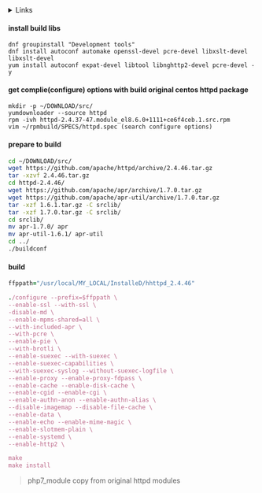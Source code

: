 <d>
<details>
    <summary> Links </summary>

### install src httpd

[install httpd centos](https://blacksaildivision.com/how-to-install-apache-httpd-on-centos)   [install httpd centos 7](https://sysadminforest.com/howto/how-to-compile-and-install-apache-from-source-on-centos-7/)

[install httpd centos 6](https://www.linuxpathfinder.com/install-apache-24-from-source-on-centos-6-rhel-6)

[install httpd](https://textsegment.com/apache-httpd-build/)

[install httpd](https://meterpreter.org/centos-how-to-compile-and-install-apache-from-source-code/)

[compile apache2](https://linuxadmin.io/compile-apache-2-4-source/)

[get source rpm](https://habr.com/ru/post/301292/)

[create source rpm](https://rigaruchey.ru/nastrojjka/osnovy-rpm-upravlenie-paketami-v-rhel---rpm-udalenie-rpm-paketa/)

[create source rpm](https://habr.com/ru/post/246177/)

</details>
</d>

#### install build libs
```nginx
dnf groupinstall "Development tools"
dnf install autoconf automake openssl-devel pcre-devel libxslt-devel libxslt-devel
yum install autoconf expat-devel libtool libnghttp2-devel pcre-devel -y
```

#### get complie(configure) options with build original centos httpd package
```nginx
mkdir -p ~/DOWNLOAD/src/
yumdownloader --source httpd
rpm -ivh httpd-2.4.37-47.module_el8.6.0+1111+ce6f4ceb.1.src.rpm
vim ~/rpmbuild/SPECS/httpd.spec (search configure options)
```

#### prepare to build
```bash
cd ~/DOWNLOAD/src/
wget https://github.com/apache/httpd/archive/2.4.46.tar.gz
tar -xzvf 2.4.46.tar.gz
cd httpd-2.4.46/
wget https://github.com/apache/apr/archive/1.7.0.tar.gz
wget https://github.com/apache/apr-util/archive/1.7.0.tar.gz
tar -xzf 1.6.1.tar.gz -C srclib/
tar -xzf 1.7.0.tar.gz -C srclib/
cd srclib/
mv apr-1.7.0/ apr
mv apr-util-1.6.1/ apr-util
cd ../
./buildconf
```

#### build
```ruby
ffppath="/usr/local/MY_LOCAL/InstalleD/hhttpd_2.4.46"

./configure --prefix=$ffppath \
--enable-ssl --with-ssl \
-disable-md \
--enable-mpms-shared=all \
--with-included-apr \
--with-pcre \
--enable-pie \
--with-brotli \
--enable-suexec --with-suexec \
--enable-suexec-capabilities \
--with-suexec-syslog --without-suexec-logfile \
--enable-proxy --enable-proxy-fdpass \
--enable-cache --enable-disk-cache \
--enable-cgid --enable-cgi \
--enable-authn-anon --enable-authn-alias \
--disable-imagemap --disable-file-cache \
--enable-data \
--enable-echo --enable-mime-magic \
--enable-slotmem-plain \
--enable-systemd \
--enable-http2 \

make
make install
```



> php7_module copy from original httpd modules
